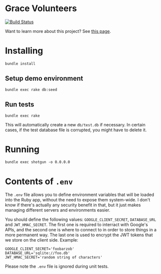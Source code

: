 # Grace Volunteers

[![Build Status](https://travis-ci.org/teotwaki/grace-calendar.svg?branch=develop)](https://travis-ci.org/teotwaki/grace-calendar)

Want to learn more about this project? See [this page](https://github.com/teotwaki/grace-calendar/blob/develop/doc/general.md).

# Installing

    bundle install

## Setup demo environment

    bundle exec rake db:seed

## Run tests

    bundle exec rake

This will automatically create a new `db/test.db` if necessary. In certain
cases, if the test database file is corrupted, you might have to delete it.

# Running

    bundle exec shotgun -o 0.0.0.0

# Contents of `.env`

The `.env` file allows you to define environment variables that will be loaded
into the Ruby app, without the need to expose them system-wide. I don't know if
there's actually any security benefit in that, but it just makes managing
different servers and environments easier.

You should define the following values: `GOOGLE_CLIENT_SECRET`, `DATABASE_URL`
and `JWT_HMAC_SECRET`. The first one is required to interract with Google's
APIs, and the second one is where to connect to in order to store things in a
more permanent way. The last one is used to encrypt the JWT tokens that we
store on the client side. Example:

    GOOGLE_CLIENT_SECRET='foobarzob'
    DATABASE_URL='sqlite://foo.db'
    JWT_HMAC_SECRET='random string of characters'

Please note the `.env` file is ignored during unit tests.

